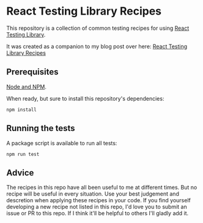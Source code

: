 # React Testing Library Recipes

This repository is a collection of common testing recipes for using [React Testing Library](https://testing-library.com/docs/react-testing-library/intro).

It was created as a companion to my blog post over here: [React Testing Library Recipes](https://blog.fildon.me/react-testing-library-recipes)

## Prerequisites

[Node and NPM](https://docs.npmjs.com/downloading-and-installing-node-js-and-npm).

When ready, but sure to install this repository's dependencies:

```shell
npm install
```

## Running the tests

A package script is available to run all tests:

```shell
npm run test
```

## Advice

The recipes in this repo have all been useful to me at different times. But no recipe will be useful in every situation. Use your best judgement and descretion when applying these recipes in your code. If you find yourself developing a new recipe not listed in this repo, I'd love you to submit an issue or PR to this repo. If I think it'll be helpful to others I'll gladly add it.
